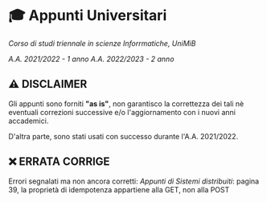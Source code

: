 # 🎓 Appunti Universitari
_Corso di studi triennale in scienze Inforrmatiche, UniMiB_

_A.A. 2021/2022 - 1 anno_
_A.A. 2022/2023 - 2 anno_


## ⚠️ DISCLAIMER
Gli appunti sono forniti **"as is"**, non garantisco la correttezza dei tali nè eventuali correzioni successive e/o l'aggiornamento con i nuovi anni accademici.

D'altra parte, sono stati usati con successo durante l'A.A. 2021/2022.

## ❌ ERRATA CORRIGE
Errori segnalati ma non ancora corretti:
_Appunti di Sistemi distribuiti_: pagina 39, la proprietà di idempotenza appartiene alla GET, non alla POST
